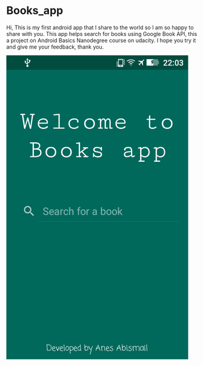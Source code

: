 # Books_app

Hi, This is my first android app that I share to the world so I am so happy to share with you.
This app helps search for books using Google Book API, this a project on Android Basics Nanodegree course on udacity.
I hope you try it and give me your feedback, thank you.

![alt text](https://github.com/anesabismail/Books_app/blob/master/Screenshot_2017-07-22-22-03-03.png)
